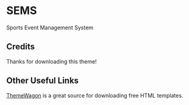 # SEMS
Sports Event Management System

## Credits
Thanks for downloading this theme!

## Other Useful Links
[ThemeWagon](https://themewagon.com/theme_tag/free/) is a great source for downloading free HTML templates.
